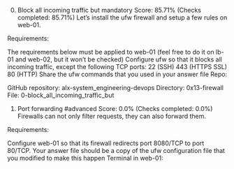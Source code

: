 0. Block all incoming traffic but
mandatory
Score: 85.71% (Checks completed: 85.71%)
Let’s install the ufw firewall and setup a few rules on web-01.

Requirements:

The requirements below must be applied to web-01 (feel free to do it on lb-01 and web-02, but it won’t be checked)
Configure ufw so that it blocks all incoming traffic, except the following TCP ports:
22 (SSH)
443 (HTTPS SSL)
80 (HTTP)
Share the ufw commands that you used in your answer file
Repo:

GitHub repository: alx-system_engineering-devops
Directory: 0x13-firewall
File: 0-block_all_incoming_traffic_but
1. Port forwarding
#advanced
Score: 0.0% (Checks completed: 0.0%)
Firewalls can not only filter requests, they can also forward them.

Requirements:

Configure web-01 so that its firewall redirects port 8080/TCP to port 80/TCP.
Your answer file should be a copy of the ufw configuration file that you modified to make this happen
Terminal in web-01:
